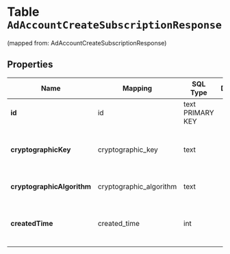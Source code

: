 
# Table `AdAccountCreateSubscriptionResponse`
(mapped from: AdAccountCreateSubscriptionResponse)

## Properties
Name | Mapping | SQL Type | Default | Type | Description | Notes
---- | ------- | -------- | ------- | ---- | ----------- | -----
**id** | id | text PRIMARY KEY |  | **kotlin.String** | Subscription ID. |  [optional]
**cryptographicKey** | cryptographic_key | text |  | **kotlin.String** | Base64 encoded key for client to decrypt lead data. |  [optional]
**cryptographicAlgorithm** | cryptographic_algorithm | text |  | **kotlin.String** | Lead data encryption algorithm. |  [optional]
**createdTime** | created_time | int |  | **kotlin.Int** | Subscription creation time. Unix timestamp in milliseconds. |  [optional]







